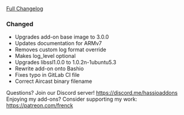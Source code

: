 [Full Changelog][changelog]

### Changed

- Upgrades add-on base image to 3.0.0
- Updates documentation for ARMv7
- Removes custom log format override
- Makes log_level optional
- Upgrades libssl1.0.0 to 1.0.2n-1ubuntu5.3
- Rewrite add-on onto Bashio
- Fixes typo in GitLab CI file
- Correct Aircast binary filename

[changelog]: https://github.com/hassio-addons/addon-aircast/compare/v1.2.0...v2.0.0

Questions? Join our Discord server! https://discord.me/hassioaddons
Enjoying my add-ons? Consider supporting my work: https://patreon.com/frenck